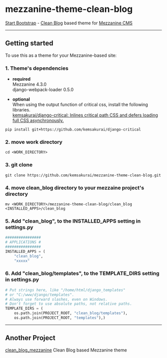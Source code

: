 # mezzanine-theme-clean-blog

[Start Bootstrap](http://startbootstrap.com/) - [Clean Blog](http://startbootstrap.com/template-overviews/clean-blog/) based theme for [Mezzanine CMS](http://mezzanine.jupo.org/)

------------------------------------------------------------------------
## Getting started
To use this as a theme for your Mezzanine-based site:

### 1. Theme's dependencies      

* **required**     
Mezzanine                  4.3.0       
django-webpack-loader      0.5.0       

* **optional**   
When using the output function of critical css, install the following libraries.    
[kemsakurai/django-critical: Inlines critical path CSS and defers loading full CSS asynchronously.](https://github.com/kemsakurai/django-critical) 
```console
pip install git+https://github.com/kemsakurai/django-critical    
```

### 2. move work directory
```
cd <WORK_DIRECTORY>
```
### 3. git clone
```
git clone https://github.com/kemsakurai/mezzanine-theme-clean-blog.git
```

### 4. move clean_blog directory to your mezzaine project's directory
```
mv <WORK_DIRECTORY>/mezzanine-theme-clean-blog/clean_blog <INSTALLED_APPS>/clean_blog
```

### 5. Add "clean_blog", to the INSTALLED_APPS setting in settings.py
```python
################
# APPLICATIONS #
################
INSTALLED_APPS = (
    "clean_blog",
    "xxxxx"
```

### 6. Add "clean_blog/templates", to the TEMPLATE_DIRS setting in settings.py
```python
# Put strings here, like "/home/html/django_templates"
# or "C:/www/django/templates".
# Always use forward slashes, even on Windows.
# Don't forget to use absolute paths, not relative paths.
TEMPLATE_DIRS = (
	os.path.join(PROJECT_ROOT, "clean_blog/templates"),
    os.path.join(PROJECT_ROOT, "templates"),)
```

------------------------------------------------------------------------------
## Another Project
[clean_blog_mezzanine](https://github.com/vskh/clean_blog_mezzanine#clean-blog-mezzanine)
Clean Blog based Mezzanine theme
